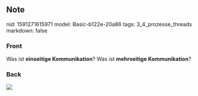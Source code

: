 ## Note
nid: 1591271615971
model: Basic-b122e-20a86
tags: 3_4_prozesse_threads
markdown: false

### Front
Was ist <b>einseitige Kommunikation</b>? Was ist <b>mehrseitige
Kommunikation</b>?

### Back
<img src="paste-cd551b1a5f002c50d0fa219cdd76a6ff4db80928.jpg">
